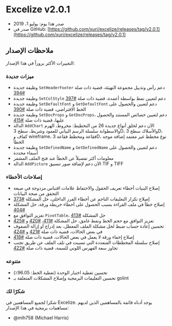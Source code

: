 # Excelize v2.0.1

* صدر هذا يوم: يوليو 1، 2019
* صدر في GitHub: [https://github.com/xuri/excelize/releases/tag/v2.0.1](https://github.com/xuri/excelize/releases/tag/v2.0.1)

## ملاحظات الإصدار

التغييرات الأكثر بروزاً في هذا الإصدار:

### ميزات جديدة

* وظيفة جديدة `SetHeaderFooter` دعم رأس وتذييل مجموعة التهيئة، قضية ذات صلة [#394](https://github.com/xuri/excelize/issues/394)
* وظيفة جديدة `SetColStyle` دعم لتعيين نمط بواسطة أعمدة، قضية ذات صلة [#397](https://github.com/xuri/excelize/issues/397)
* وظيفة جديدة `SetDefaultFont` و `GetDefaultFont` دعم لتعيين والحصول على الخط الافتراضي، قضية ذات صلة [#390](https://github.com/xuri/excelize/issues/390)
* وظيفة جديدة `SetDocProps` و `GetDocProps`، دعم لتعيين خصائص المستند والحصول عليها، قضية ذات صلة [#415](https://github.com/xuri/excelize/issues/415)
* الدالة `AddChart` الآن دعم لخلق أنواع جديدة 26 من التخطيط: مخروط، الهرم والاسطوانة سلسلة الرسم البياني للعمود وشريط، سطح 3D، والأسلاك سطح 3D، كفاف و wireframe، فقاعة ومخطط فقاعة 3D، نوع مخطط غير معتمد إضافة موجه الخطأ
* وظيفة جديدة `SetDefinedName` و `GetDefinedName` دعم لتعيين والحصول على أسماء محددة
* معلومات أكثر تفصيلاً عن الخطأ عند فتح الملف المشفر
* الدالة `AddPicture` الآن دعم لإضافة صور تنسيق TIF و TIFF

### إصلاحات الأخطاء

* إصلاح البنيات أخطاء تعريف الحقول والاحتفاظ علامات اقتباس مزدوجة في صيغة التحقق من صحة البيانات
* إصلاح تكرار التعليقات الناجم عن أخطاء الفرز الداخلي، حل المشكلة [#373](https://github.com/xuri/excelize/issues/373)
* إصلاح خطأ في ملف القراءة بسبب الحصول على أخطاء خريطة ورقة، حل المشكلة [#404](https://github.com/xuri/excelize/issues/404)
* تعزيز التوافق مع `PivotTable`، حل المشكلة [#413](https://github.com/xuri/excelize/issues/413)
* تعزيز التوافق مع حجم الخط ونمط غامق، حل المشكلة [#411](https://github.com/xuri/excelize/issues/411)، [#420](https://github.com/xuri/excelize/issues/420) و [#425](https://github.com/xuri/excelize/issues/425)
* تحسين إعادة حساب ضبط لحل مشكلة الملف المعطل، بعد إدراج أو إزالة الصفوف في بعض الحالات، قضية ذات صلة [#421](https://github.com/xuri/excelize/issues/421) و [#424](https://github.com/xuri/excelize/issues/424)
* إصلاح إخفاء ورقة لا يعمل في بعض الحالات، قضية ذات صلة [#418](https://github.com/xuri/excelize/issues/418)
* إصلاح سلسلة المخططات المتعددة التي تسببت في تلف الملف عن طريق تجنب تجاوز سعة الفهرس اللوني للسمة، قضية ذات صلة [#422](https://github.com/xuri/excelize/issues/422)

### متنوعه

* تحسين تغطية اختبار الوحدة (تغطية الخط: 96.05٪)
* تحسين التعليمات البرمجية وإصلاح المشكلات المتعلقة بـ golint

### شكرًا لك

شكرا لجميع المساهمين في Excelize. يوجد أدناه قائمة بالمساهمين الذين لديهم مساهمات برمجية في هذا الإصدار:

* @mlh758 (Michael Harris)
